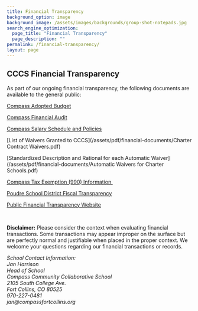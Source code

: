 ```yaml
---
title: Financial Transparency
background_option: image
background_image: /assets/images/backgrounds/group-shot-notepads.jpg
search_engine_optimization:
  page_title: "Financial Transparency"
  page_description: ""
permalink: /financial-transparency/
layout: page
---
```


## CCCS Financial Transparency

As part of our ongoing financial transparency, the following documents are available to the general public:

[Compass Adopted Budget](/adopted-budget/)

[Compass Financial Audit](/financial-audit/)

[Compass Salary Schedule and Policies](/salary-policy/)

[List of Waivers Granted to CCCS](/assets/pdf/financial-documents/Charter Contract Waivers.pdf)

[Standardized Description and Rational for each Automatic Waiver](/assets/pdf/financial-documents/Automatic Waivers for Charter Schools.pdf)

[Compass Tax Exemption (990) Information&nbsp;](/tax-exemption-990-information/)

[Poudre School District Fiscal Transparency](https://www.psdschools.org/your-district/finance-budget/financial-transparency)

[Public Financial Transparency Website](https://coloradok12financialtransparency.com/#/)

&nbsp;

**Disclaimer:** Please consider the context when evaluating financial transactions. Some transactions may appear improper on the surface but are perfectly normal and justifiable when placed in the proper context. We welcome your questions regarding our financial transactions or records.

<address>School Contact Information:</address>

<address>Jan Harrison</address>

<address>Head of School</address>

<address>Compass Community Collaborative School</address>

<address>2105 South College Ave.<br />Fort Collins, CO 80525</address>

<address>970-227-0481</address>

<address>jan@compassfortcollins.org</address>

&nbsp;